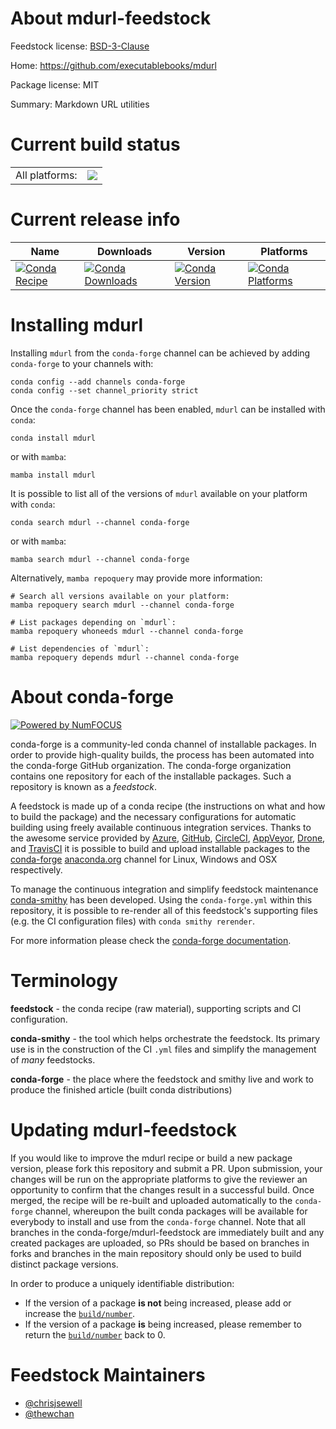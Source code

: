 About mdurl-feedstock
=====================

Feedstock license: [BSD-3-Clause](https://github.com/conda-forge/mdurl-feedstock/blob/main/LICENSE.txt)

Home: https://github.com/executablebooks/mdurl

Package license: MIT

Summary: Markdown URL utilities

Current build status
====================


<table><tr><td>All platforms:</td>
    <td>
      <a href="https://dev.azure.com/conda-forge/feedstock-builds/_build/latest?definitionId=14784&branchName=main">
        <img src="https://dev.azure.com/conda-forge/feedstock-builds/_apis/build/status/mdurl-feedstock?branchName=main">
      </a>
    </td>
  </tr>
</table>

Current release info
====================

| Name | Downloads | Version | Platforms |
| --- | --- | --- | --- |
| [![Conda Recipe](https://img.shields.io/badge/recipe-mdurl-green.svg)](https://anaconda.org/conda-forge/mdurl) | [![Conda Downloads](https://img.shields.io/conda/dn/conda-forge/mdurl.svg)](https://anaconda.org/conda-forge/mdurl) | [![Conda Version](https://img.shields.io/conda/vn/conda-forge/mdurl.svg)](https://anaconda.org/conda-forge/mdurl) | [![Conda Platforms](https://img.shields.io/conda/pn/conda-forge/mdurl.svg)](https://anaconda.org/conda-forge/mdurl) |

Installing mdurl
================

Installing `mdurl` from the `conda-forge` channel can be achieved by adding `conda-forge` to your channels with:

```
conda config --add channels conda-forge
conda config --set channel_priority strict
```

Once the `conda-forge` channel has been enabled, `mdurl` can be installed with `conda`:

```
conda install mdurl
```

or with `mamba`:

```
mamba install mdurl
```

It is possible to list all of the versions of `mdurl` available on your platform with `conda`:

```
conda search mdurl --channel conda-forge
```

or with `mamba`:

```
mamba search mdurl --channel conda-forge
```

Alternatively, `mamba repoquery` may provide more information:

```
# Search all versions available on your platform:
mamba repoquery search mdurl --channel conda-forge

# List packages depending on `mdurl`:
mamba repoquery whoneeds mdurl --channel conda-forge

# List dependencies of `mdurl`:
mamba repoquery depends mdurl --channel conda-forge
```


About conda-forge
=================

[![Powered by
NumFOCUS](https://img.shields.io/badge/powered%20by-NumFOCUS-orange.svg?style=flat&colorA=E1523D&colorB=007D8A)](https://numfocus.org)

conda-forge is a community-led conda channel of installable packages.
In order to provide high-quality builds, the process has been automated into the
conda-forge GitHub organization. The conda-forge organization contains one repository
for each of the installable packages. Such a repository is known as a *feedstock*.

A feedstock is made up of a conda recipe (the instructions on what and how to build
the package) and the necessary configurations for automatic building using freely
available continuous integration services. Thanks to the awesome service provided by
[Azure](https://azure.microsoft.com/en-us/services/devops/), [GitHub](https://github.com/),
[CircleCI](https://circleci.com/), [AppVeyor](https://www.appveyor.com/),
[Drone](https://cloud.drone.io/welcome), and [TravisCI](https://travis-ci.com/)
it is possible to build and upload installable packages to the
[conda-forge](https://anaconda.org/conda-forge) [anaconda.org](https://anaconda.org/)
channel for Linux, Windows and OSX respectively.

To manage the continuous integration and simplify feedstock maintenance
[conda-smithy](https://github.com/conda-forge/conda-smithy) has been developed.
Using the ``conda-forge.yml`` within this repository, it is possible to re-render all of
this feedstock's supporting files (e.g. the CI configuration files) with ``conda smithy rerender``.

For more information please check the [conda-forge documentation](https://conda-forge.org/docs/).

Terminology
===========

**feedstock** - the conda recipe (raw material), supporting scripts and CI configuration.

**conda-smithy** - the tool which helps orchestrate the feedstock.
                   Its primary use is in the construction of the CI ``.yml`` files
                   and simplify the management of *many* feedstocks.

**conda-forge** - the place where the feedstock and smithy live and work to
                  produce the finished article (built conda distributions)


Updating mdurl-feedstock
========================

If you would like to improve the mdurl recipe or build a new
package version, please fork this repository and submit a PR. Upon submission,
your changes will be run on the appropriate platforms to give the reviewer an
opportunity to confirm that the changes result in a successful build. Once
merged, the recipe will be re-built and uploaded automatically to the
`conda-forge` channel, whereupon the built conda packages will be available for
everybody to install and use from the `conda-forge` channel.
Note that all branches in the conda-forge/mdurl-feedstock are
immediately built and any created packages are uploaded, so PRs should be based
on branches in forks and branches in the main repository should only be used to
build distinct package versions.

In order to produce a uniquely identifiable distribution:
 * If the version of a package **is not** being increased, please add or increase
   the [``build/number``](https://docs.conda.io/projects/conda-build/en/latest/resources/define-metadata.html#build-number-and-string).
 * If the version of a package **is** being increased, please remember to return
   the [``build/number``](https://docs.conda.io/projects/conda-build/en/latest/resources/define-metadata.html#build-number-and-string)
   back to 0.

Feedstock Maintainers
=====================

* [@chrisjsewell](https://github.com/chrisjsewell/)
* [@thewchan](https://github.com/thewchan/)

